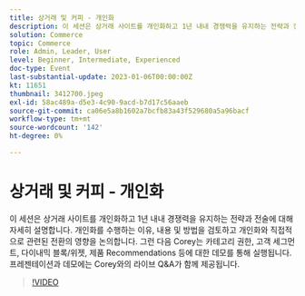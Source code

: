 ```yaml
---
title: 상거래 및 커피 - 개인화
description: 이 세션은 상거래 사이트를 개인화하고 1년 내내 경쟁력을 유지하는 전략과 전술에 대해 자세히 설명합니다. 개인화를 수행하는 이유, 내용 및 방법을 검토하고 개인화와 직접적으로 관련된 전환의 영향을 논의합니다. 그런 다음 Corey는 카테고리 권한, 고객 세그먼트, 다이내믹 블록/위젯, 제품 Recommendations 등에 대한 데모를 통해 실행됩니다. 프레젠테이션과 데모에는 Corey와의 라이브 Q&A가 함께 제공됩니다.
solution: Commerce
topic: Commerce
role: Admin, Leader, User
level: Beginner, Intermediate, Experienced
doc-type: Event
last-substantial-update: 2023-01-06T00:00:00Z
kt: 11651
thumbnail: 3412700.jpeg
exl-id: 58ac489a-d5e3-4c90-9acd-b7d17c56aaeb
source-git-commit: ca06e5a8b1602a7bcfb83a43f529680a5a96bacf
workflow-type: tm+mt
source-wordcount: '142'
ht-degree: 0%

---
```


# 상거래 및 커피 - 개인화

이 세션은 상거래 사이트를 개인화하고 1년 내내 경쟁력을 유지하는 전략과 전술에 대해 자세히 설명합니다. 개인화를 수행하는 이유, 내용 및 방법을 검토하고 개인화와 직접적으로 관련된 전환의 영향을 논의합니다. 그런 다음 Corey는 카테고리 권한, 고객 세그먼트, 다이내믹 블록/위젯, 제품 Recommendations 등에 대한 데모를 통해 실행됩니다. 프레젠테이션과 데모에는 Corey와의 라이브 Q&amp;A가 함께 제공됩니다.

>[!VIDEO](https://video.tv.adobe.com/v/3412700/?quality=12&learn=on)
